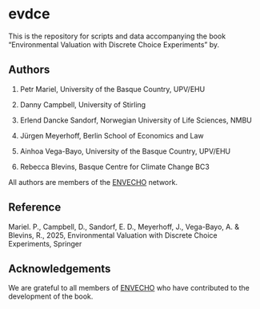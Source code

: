 
<!-- README.md is generated from README.Rmd. Please edit that file -->

# evdce

<!-- badges: start -->
<!-- badges: end -->

This is the repository for scripts and data accompanying the book
“Environmental Valuation with Discrete Choice Experiments” by.

## Authors

1.  Petr Mariel, University of the Basque Country, UPV/EHU

2.  Danny Campbell, University of Stirling

3.  Erlend Dancke Sandorf, Norwegian University of Life Sciences, NMBU

4.  Jürgen Meyerhoff, Berlin School of Economics and Law

5.  Ainhoa Vega-Bayo, University of the Basque Country, UPV/EHU

6.  Rebecca Blevins, Basque Centre for Climate Change BC3

All authors are members of the
[ENVECHO](https://envecho.com/ "A scientific network of researchers using Discrete Choice Modelling in the field of environmental valuation.")
network.

## Reference

Mariel. P., Campbell, D., Sandorf, E. D., Meyerhoff, J., Vega-Bayo, A. &
Blevins, R., 2025, Environmental Valuation with Discrete Choice
Experiments, Springer

## Acknowledgements

We are grateful to all members of
[ENVECHO](https://envecho.com/ "A scientific network of researchers using Discrete Choice Modelling in the field of environmental valuation.")
who have contributed to the development of the book.
